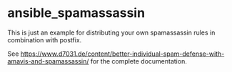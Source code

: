 # ansible_spamassassin
 
This is just an example for distributing your own spamassassin rules in combination with postfix.

See https://www.d7031.de/content/better-individual-spam-defense-with-amavis-and-spamassassin/ for the complete documentation.
